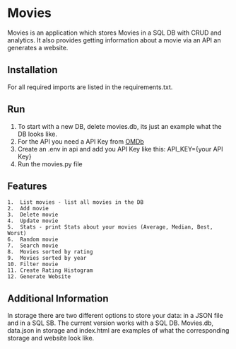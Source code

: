 # Movies

Movies is an application which stores Movies in a SQL DB with CRUD and analytics.
It also provides getting information about a movie via an API an generates a website.

## Installation

For all required imports are listed in the requirements.txt.

## Run

1. To start with a new DB, delete movies.db, its just an example what the DB looks like.
2. For the API you need a API Key from [OMDb](https://www.omdbapi.com/)
2. Create an .env in api and add you API Key like this: API_KEY={your API Key}
3. Run the movies.py file

## Features

    1.  List movies - list all movies in the DB
    2.  Add movie
    3.  Delete movie 
    4.  Update movie 
    5.  Stats - print Stats about your movies (Average, Median, Best, Worst)
    6.  Random movie 
    7.  Search movie 
    8.  Movies sorted by rating
    9.  Movies sorted by year
    10. Filter movie
    11. Create Rating Histogram
    12. Generate Website 

## Additional Information
In storage there are two different options to store your data: in a JSON file and in a SQL SB.
The current version works with a SQL DB.
Movies.db, data.json in storage and index.html are examples of what the corresponding storage and website look like.